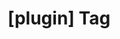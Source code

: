 ---
article_id: 0
description: List of articles under [plugin] tag.
image: http://huntingbears.com.ve/static/img/site/mstile-310x310.png
layout: tag
slug: plugin
title: '[plugin] Tag'
---